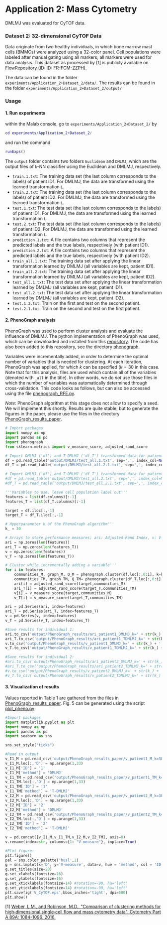 # Application 2: Mass Cytometry
DMLMJ was evaluated for CyTOF data.
### Dataset 2: 32-dimensional CyTOF Data
Data originate from two healthy individuals, in which bone marrow mast cells (BMMCs) were analyzed using a 32-color panel. Cell populations were labeled after manual gating using all markers; all markers were used for data analysis. This dataset as processed by [1] is publicly available on [FlowRepository (ID: ID: FR-FCM-ZZPH)](https://flowrepository.org/experiments/817). 

The data can be found in the folder ``experiments/Application_2+Dataset_2/data/``.
The results can be found in the folder ``experiments/Application_2+Dataset_2/output/``
### Usage
#### 1. Run experiments
within the Malab console, go to ``experiments/Application_2+Dataset_2/`` by
```matlab
cd experiments/Application_2+Dataset_2/
```
and run the command
```matlab
runExps()
```
The ``output`` folder contains two folders ``Euclidean`` and ``DMLMJ``, which are the output files of `k`-NN classifier using the Euclidean and DMLMJ, respectively. 
- ``train.1.txt``:  The training data set (the last column corresponds to the labels) of patient ID1. For DMLMJ, the data are transformed using the learned transformation ``L``.
- ``train.2.txt``:  The training data set (the last column corresponds to the labels) of patient ID2. For DMLMJ, the data are transformed using the learned transformation ``L``.
- ``test.1.txt``: The test data set (the last column corresponds to the labels) of patient ID1. For DMLMJ, the data are transformed using the learned transformation ``L``.
- ``test.2.txt``: The test data set (the last column corresponds to the labels) of patient ID2. For DMLMJ, the data are transformed using the learned transformation ``L``.
- ``prediction.1.txt``: A file contains two columns that represent the predicted labels and the true labels, respectively (with patient ID1).
- ``prediction.2.txt``: A file contains two columns that represent the predicted labels and the true labels, respectively (with patient ID2).
- ``train_all.1.txt``: The training data set after applying the linear transformation learned by DMLMJ (all variables are kept, patient ID1).
- ``train_all.2.txt``: The training data set after applying the linear transformation learned by DMLMJ (all variables are kept, patient ID2).
- ``test_all.1.txt``: The test data set after applying the linear transformation learned by DMLMJ (all variables are kept, patient ID1).
- ``test_all.2.txt``: The test data set after applying the linear transformation learned by DMLMJ (all variables are kept, patient ID2).
- ``test.1.2.txt``: Train on the first and test on the second patient.
- ``test.2.1.txt``: Train on the second and test on the first patient.

#### 2. PhenoGraph analysis
PhenoGraph was used to perform cluster analysis and evaluate the influence of DMLMJ. The python implementation of PhenoGraph was used, which can be downloaded and installed from this [repository](https://github.com/jacoblevine/PhenoGraph). The code has also been added to this repository, see the directory [phenograph](https://github.com/bacnguyencong/CytoDMLMJ/tree/master/experiments/Application_2%2BDataset_2/phenograph). 

Variables were incrementally added, in order to determine the optimal number of variables that is needed for clustering. At each iteration, PhenoGraph was applied, for which $k$ can be specified ($k = 30$ in this case. Note that for this analysis, files are used which contain all of the variables (denoted with `_all` in the title). In other words, we do _not_ use those files in which the number of variables was automatically determined through cross-validation. This code looks as follows, but can also be accessed using the file [phenograph_RFE.py](https://github.com/bacnguyencong/CytoDMLMJ/blob/master/experiments/Application_2%2BDataset_2/phenograph_RFE.py). 

_Note_: PhenoGraph algorithm at this stage does not allow to specify a seed. We will implement this shortly. Results are quite stable, but to generate the figures in the paper, please use the files in the directory [PhenoGraph_results_paper](https://github.com/bacnguyencong/CytoDMLMJ/tree/master/experiments/Application_2%2BDataset_2/output/PhenoGraph_results_paper). 

```python
# Import packages
import numpy as np
import pandas as pd
import phenograph
from sklearn.metrics import v_measure_score, adjusted_rand_score

# Import DMLMJ ('df') and T-DMLMJ ('df_T') transformed data for patient 1'''
df = pd.read_table('output/DMLMJ/test_all.1.txt', sep=',', index_col=None, header=None)
df_T = pd.read_table('output/DMLMJ/test_all.2.1.txt', sep=',', index_col=None, header=None)

# Import DMLMJ ('df') and T-DMLMJ ('df_T') transformed data for patient 2'''
#df = pd.read_table('output/DMLMJ/test_all.2.txt', sep=',', index_col=None, header=None)
#df_T = pd.read_table('output/DMLMJ/test_all.2.1.txt', sep=',', index_col=None, header=None)

'''Variables to use, leave cell population label out'''
features = list(df.columns)[:-1]
features_T = list(df_T.columns)[:-1]

target = df.iloc[:,-1]
target_T = df_T.iloc[:,-1]

# Hyperparameter k of the PhenoGraph algorithm'''
k_ = 30

# Arrays to store performance measures; ari: Adjusted Rand Index, v: V-measure'''
ari = np.zeros(len(features))
ari_T = np.zeros(len(features_T))
v = np.zeros(len(features))
v_T = np.zeros(len(features_T))

# Cluster while incrementally adding a variable'''
for i in features: 
    communities_M, graph_M, Q_M = phenograph.cluster(df.loc[:,0:i], k=k_, primary_metric='Euclidean')
    communities_TM, graph_TM, Q_TM= phenograph.cluster(df_T.loc[:,0:i], k=k_, primary_metric='Euclidean')
    ari[i] = adjusted_rand_score(target,communities_M)
    ari_T[i] = adjusted_rand_score(target_T,communities_TM)
    v[i] = v_measure_score(target,communities_M)
    v_T[i] = v_measure_score(target_T,communities_TM)

ari = pd.Series(ari, index=features)
ari_T = pd.Series(ari_T, index=features_T)
v = pd.Series(v, index=features)
v_T = pd.Series(v_T, index=features_T)

#Save results for individual 1: 
ari.to_csv('output/PhenoGraph_results/ari_patient1_DMLMJ_k=' + str(k_) + '.csv')
ari_T.to_csv('output/PhenoGraph_results/ari_patient1_TDMLMJ_k=' + str(k_) + '.csv')
v.to_csv('output/PhenoGraph_results/v_patient1_DMLMJ_k=' + str(k_) + '.csv')
v_T.to_csv('output/PhenoGraph_results/v_patient1_TDMLMJ_k=' + str(k_) + '.csv')

#Save results for individual 2: 
#ari.to_csv('output/PhenoGraph_results/ari_patient2_DMLMJ_k=' + str(k_) + '.csv')
#ari_T.to_csv('output/PhenoGraph_results/ari_patient2_TDMLMJ_k=' + str(k_) + '.csv')
#v.to_csv('output/PhenoGraph_results/v_patient2_DMLMJ_k=' + str(k_) + '.csv')
#v_T.to_csv('output/PhenoGraph_results/v_patient2_TDMLMJ_k=' + str(k_) + '.csv')
```

#### 3. Visualization of results
Values reported in Table 1 are gathered from the files in [PhenoGraph_results_paper](https://github.com/bacnguyencong/CytoDMLMJ/tree/master/experiments/Application_2%2BDataset_2/output/PhenoGraph_results_paper). Fig. 5 can be generated using the script [plot_pheno.py](https://github.com/bacnguyencong/CytoDMLMJ/blob/master/experiments/Application_2%2BDataset_2/plot_pheno.py): 

```python
#Import packages
import matplotlib.pyplot as plt
import numpy as np
import pandas as pd
import seaborn as sns

sns.set_style("ticks")

#Read in output
v_I1_M = pd.read_csv('output/PhenoGraph_results_paper/v_patient1_M_k=30.csv', index_col=0, header=None)
v_I1_M.loc[:,'D'] = np.arange(1,33)
v_I1_M['ID'] = '1'
v_I1_M['method'] = 'DMLMJ'
v_I1_TM = pd.read_csv('output/PhenoGraph_results_paper/v_patient1_TM_k=30.csv', index_col=0, header=None)
v_I1_TM.loc[:,'D'] = np.arange(1,33)
v_I1_TM['ID'] = '1'
v_I1_TM['method'] = 'T-DMLMJ'
v_I2_M = pd.read_csv('output/PhenoGraph_results_paper/v_patient2_M_k=30.csv', index_col=0, header=None)
v_I2_M.loc[:,'D'] = np.arange(1,33)
v_I2_M['ID'] = '2'
v_I2_M['method'] = 'DMLMJ'
v_I2_TM = pd.read_csv('output/PhenoGraph_results_paper/v_patient2_TM_k=30.csv', index_col=0, header=None)
v_I2_TM.loc[:,'D'] = np.arange(1,33)
v_I2_TM['ID'] = '2'
v_I2_TM['method'] = 'T-DMLMJ'

v = pd.concat([v_I1_M,v_I1_TM,v_I2_M,v_I2_TM], axis=0)
v.rename(index=str, columns={1: "V-measure"}, inplace=True)

#Plot figure: 
plt.figure() 
pal = sns.color_palette('husl',2)
g = sns.lmplot(x='D', y='V-measure', data=v, hue = 'method', col = 'ID', fit_reg=False, aspect=1, palette=pal, legend=True)
g.set_titles(size=20)
g.set_xlabels(fontsize=16)
g.set_ylabels(fontsize=16)
g.set_xticklabels(fontsize=14) #rotation=-90, ha='left'
g.set_yticklabels(fontsize=14) #rotation=-90, ha='left'
plt.savefig('V_CyTOF.eps',bbox_inches='tight', dpi=500)
plt.show()
```
[1] [Weber, L.M., and Robinson, M.D., "Comparison of clustering methods for high‐dimensional single‐cell flow and mass cytometry data". Cytometry Part A 89A: 1084-1096, 2016.](https://onlinelibrary.wiley.com/doi/abs/10.1002/cyto.a.23030)